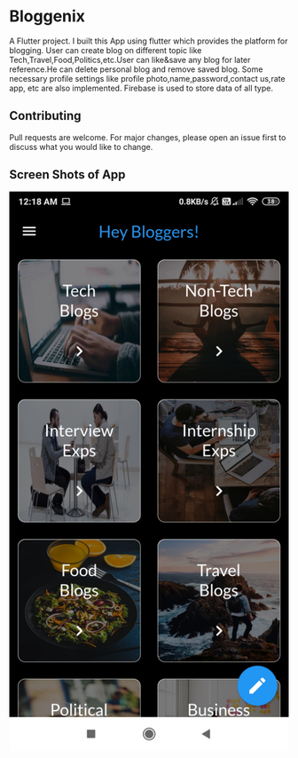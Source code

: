 # Bloggenix
A Flutter project.
I built this App using flutter which provides the platform for blogging. User can create blog on different topic like Tech,Travel,Food,Politics,etc.User can like&save any blog for later reference.He can delete personal blog and remove saved blog. Some necessary profile settings like profile photo,name,password,contact us,rate app, etc are also implemented. Firebase is used to store data of all type.

## Contributing
Pull requests are welcome. For major changes, please open an issue first to discuss what you would like to change.

## Screen Shots of App
![Home Page](./images_app/Home_page.jpg)

